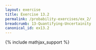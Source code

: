 ```yaml
---
layout: exercise
title: Exercise 13.2
permalink: /probability-exercises/ex_2/
breadcrumb: 13-Quantifying-Uncertainity
canonical_id: ex13.2
---
```


{% include mathjax_support %}
